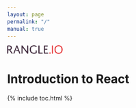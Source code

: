```yaml
---
layout: page
permalink: "/"
manual: true
---
```


<div class="main-background">
  <div class="page-header">
    <img alt="rangle.io" width="130" src="img/logo-rangleio.svg"/>
    <h1>Introduction to React</h1>
  </div>

  {% include toc.html %}
</div>
